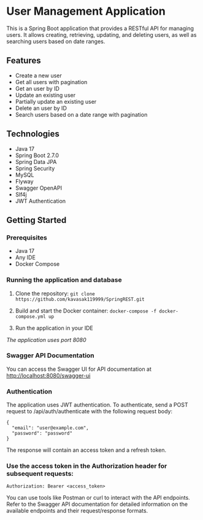 # User Management Application

This is a Spring Boot application that provides a RESTful API for managing users.
It allows creating, retrieving, updating, and deleting users, as well as searching users based on date ranges.

## Features

- Create a new user
- Get all users with pagination
- Get an user by ID
- Update an existing user
- Partially update an existing user
- Delete an user by ID
- Search users based on a date range with pagination

## Technologies

- Java 17
- Spring Boot 2.7.0
- Spring Data JPA
- Spring Security
- MySQL
- Flyway
- Swagger OpenAPI
- Slf4j
- JWT Authentication

## Getting Started

### Prerequisites

- Java 17
- Any IDE
- Docker Compose



### Running the application and database

1. Clone the repository:
`
git clone https://github.com/kavasak119999/SpringREST.git
`

2. Build and start the Docker container:
`
docker-compose -f docker-compose.yml up
`
3. Run the application in your IDE


*The application uses port 8080*


### Swagger API Documentation
You can access the Swagger UI for API documentation at [http://localhost:8080/swagger-ui](http://localhost:8080/swagger-ui)




### Authentication
The application uses JWT authentication.
To authenticate, send a POST request to /api/auth/authenticate with the following request body:
```
{
  "email": "user@example.com",
  "password": "password"
}
```
The response will contain an access token and a refresh token.


### Use the access token in the Authorization header for subsequent requests:
`
Authorization: Bearer <access_token>
`

You can use tools like Postman or curl to interact with the API endpoints.
Refer to the Swagger API documentation for detailed information on the available endpoints and their request/response formats.
